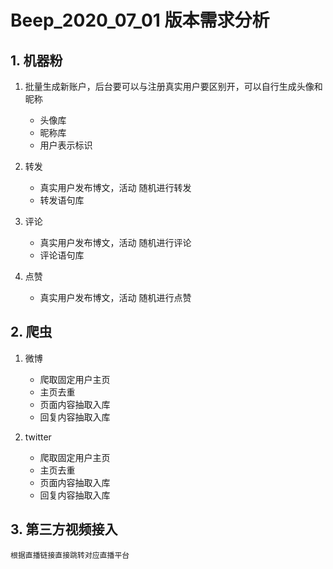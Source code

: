 # Beep_2020_07_01 版本需求分析

## 1. 机器粉

1. 批量生成新账户，后台要可以与注册真实用户要区别开，可以自行生成头像和昵称
    - 头像库
    - 昵称库
    - 用户表示标识

2. 转发
    - 真实用户发布博文，活动 随机进行转发
    - 转发语句库

3. 评论
    - 真实用户发布博文，活动 随机进行评论
    - 评论语句库

4. 点赞
    - 真实用户发布博文，活动 随机进行点赞

## 2. 爬虫

1. 微博
    - 爬取固定用户主页
    - 主页去重
    - 页面内容抽取入库
    - 回复内容抽取入库

2. twitter
    - 爬取固定用户主页
    - 主页去重
    - 页面内容抽取入库
    - 回复内容抽取入库


## 3. 第三方视频接入

    根据直播链接直接跳转对应直播平台
